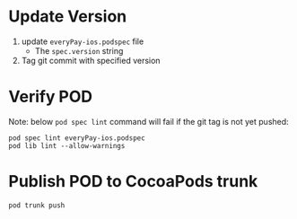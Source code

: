 # Update Version

1. update `everyPay-ios.podspec` file
    * The `spec.version` string
2. Tag git commit with specified version 

# Verify POD

Note: below `pod spec lint` command will fail if the git tag is not yet pushed:

```
pod spec lint everyPay-ios.podspec
pod lib lint --allow-warnings
```

# Publish POD to CocoaPods trunk

```
pod trunk push
```
